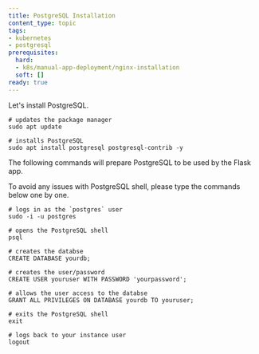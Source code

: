 ```yaml
---
title: PostgreSQL Installation
content_type: topic
tags:
- kubernetes
- postgresql
prerequisites:
  hard: 
  - k8s/manual-app-deployment/nginx-installation
  soft: []
ready: true
---
```


Let's install PostgreSQL.

```
# updates the package manager
sudo apt update

# installs PostgreSQL
sudo apt install postgresql postgresql-contrib -y
```

The following commands will prepare PostgreSQL to be used by the Flask app.

To avoid any issues with PostgreSQL shell, please type the commands below one by one.

```
# logs in as the `postgres` user
sudo -i -u postgres

# opens the PostgreSQL shell
psql

# creates the databse
CREATE DATABASE yourdb;

# creates the user/password
CREATE USER youruser WITH PASSWORD 'yourpassword';

# allows the user access to the databse
GRANT ALL PRIVILEGES ON DATABASE yourdb TO youruser;

# exits the PostgreSQL shell
exit

# logs back to your instance user
logout
```
